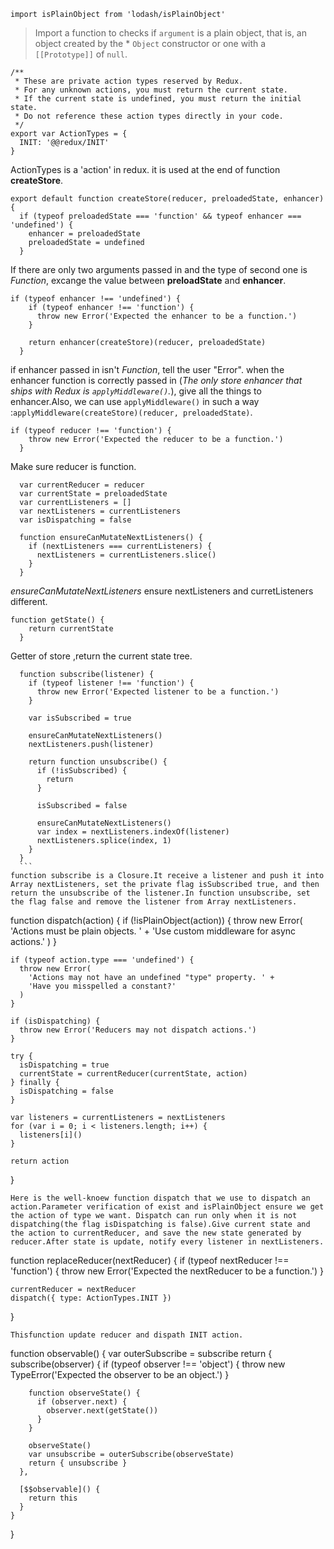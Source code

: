 ```
import isPlainObject from 'lodash/isPlainObject'
```
> Import a function to checks if `argument` is a plain object, that is, an object created by the * `Object` constructor or one with a  `[[Prototype]]` of `null`. 

```
/**
 * These are private action types reserved by Redux.
 * For any unknown actions, you must return the current state.
 * If the current state is undefined, you must return the initial state.
 * Do not reference these action types directly in your code.
 */
export var ActionTypes = {
  INIT: '@@redux/INIT'
}
```
ActionTypes is a 'action' in redux. it is used at the end of function **createStore**.



```
export default function createStore(reducer, preloadedState, enhancer) {
  if (typeof preloadedState === 'function' && typeof enhancer === 'undefined') {
    enhancer = preloadedState
    preloadedState = undefined
  }
```

If there are only two arguments passed in and the type of second one is *Function*, excange the value between **preloadState** and **enhancer**.



```
if (typeof enhancer !== 'undefined') {
    if (typeof enhancer !== 'function') {
      throw new Error('Expected the enhancer to be a function.')
    }

    return enhancer(createStore)(reducer, preloadedState)
  }
```
if enhancer passed in isn't *Function*, tell the user "Error". when the enhancer function is correctly passed in (*The only store enhancer that ships with Redux is `applyMiddleware()`.*), give all the things to enhancer.Also, we can use `applyMiddleware()` in such a way :`applyMiddleware(createStore)(reducer, preloadedState)`.
```
if (typeof reducer !== 'function') {
    throw new Error('Expected the reducer to be a function.')
  }
```
Make sure reducer is function.
```
  var currentReducer = reducer
  var currentState = preloadedState
  var currentListeners = []
  var nextListeners = currentListeners
  var isDispatching = false
  
  function ensureCanMutateNextListeners() {
    if (nextListeners === currentListeners) {
      nextListeners = currentListeners.slice()
    }
  }
```
*ensureCanMutateNextListeners* ensure nextListeners and curretListeners different.
```
function getState() {
    return currentState
  }
```
Getter of store ,return the current state tree.

```
  function subscribe(listener) {
    if (typeof listener !== 'function') {
      throw new Error('Expected listener to be a function.')
    }

    var isSubscribed = true

    ensureCanMutateNextListeners()
    nextListeners.push(listener)

    return function unsubscribe() {
      if (!isSubscribed) {
        return
      }

      isSubscribed = false

      ensureCanMutateNextListeners()
      var index = nextListeners.indexOf(listener)
      nextListeners.splice(index, 1)
    }
  }
  ```
function subscribe is a Closure.It receive a listener and push it into Array nextListeners, set the private flag isSubscribed true, and then return the unsubscribe of the listener.In function unsubscribe, set the flag false and remove the listener from Array nextListeners.
```
  function dispatch(action) {
    if (!isPlainObject(action)) {
      throw new Error(
        'Actions must be plain objects. ' +
        'Use custom middleware for async actions.'
      )
    }

    if (typeof action.type === 'undefined') {
      throw new Error(
        'Actions may not have an undefined "type" property. ' +
        'Have you misspelled a constant?'
      )
    }

    if (isDispatching) {
      throw new Error('Reducers may not dispatch actions.')
    }

    try {
      isDispatching = true
      currentState = currentReducer(currentState, action)
    } finally {
      isDispatching = false
    }

    var listeners = currentListeners = nextListeners
    for (var i = 0; i < listeners.length; i++) {
      listeners[i]()
    }

    return action
  }
  ```
  Here is the well-knoew function dispatch that we use to dispatch an action.Parameter verification of exist and isPlainObject ensure we get the action of type we want. Dispatch can run only when it is not dispatching(the flag isDispatching is false).Give current state and the action to currentReducer, and save the new state generated by reducer.After state is update, notify every listener in nextListeners.
```
  function replaceReducer(nextReducer) {
    if (typeof nextReducer !== 'function') {
      throw new Error('Expected the nextReducer to be a function.')
    }

    currentReducer = nextReducer
    dispatch({ type: ActionTypes.INIT })
  }
  ```
Thisfunction update reducer and dispath INIT action.
```
  function observable() {
    var outerSubscribe = subscribe
    return {
      subscribe(observer) {
        if (typeof observer !== 'object') {
          throw new TypeError('Expected the observer to be an object.')
        }

        function observeState() {
          if (observer.next) {
            observer.next(getState())
          }
        }

        observeState()
        var unsubscribe = outerSubscribe(observeState)
        return { unsubscribe }
      },

      [$$observable]() {
        return this
      }
    }
  }
  ```
 








